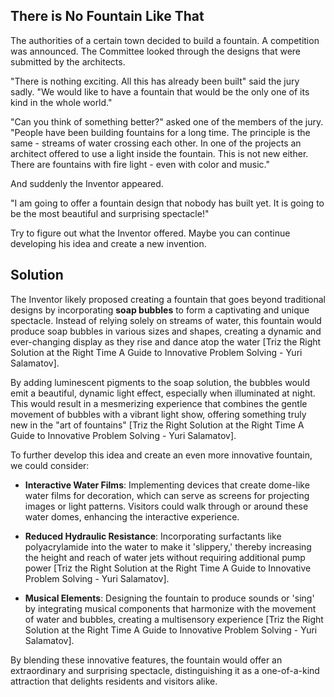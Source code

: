 ## There is No Fountain Like That

The authorities of a certain town decided to build a fountain. A competition was announced. The Committee looked through the designs that were submitted by the architects.

"There is nothing exciting. All this has already been built" said the jury sadly. "We would like to have a fountain that would be the only one of its kind in the whole world."

"Can you think of something better?" asked one of the members of the jury. "People have been building fountains for a long time. The principle is the same - streams of water crossing each other. In one of the projects an architect offered to use a light inside the fountain. This is not new either. There are fountains with fire light - even with color and music."

And suddenly the Inventor appeared.

"I am going to offer a fountain design that nobody has built yet. It is going to be the most beautiful and surprising spectacle!"

Try to figure out what the Inventor offered. Maybe you can continue developing his idea and create a new invention.

## Solution

The Inventor likely proposed creating a fountain that goes beyond traditional designs by incorporating **soap bubbles** to form a captivating and unique spectacle. Instead of relying solely on streams of water, this fountain would produce soap bubbles in various sizes and shapes, creating a dynamic and ever-changing display as they rise and dance atop the water [Triz the Right Solution at the Right Time A Guide to Innovative Problem Solving - Yuri Salamatov].

By adding luminescent pigments to the soap solution, the bubbles would emit a beautiful, dynamic light effect, especially when illuminated at night. This would result in a mesmerizing experience that combines the gentle movement of bubbles with a vibrant light show, offering something truly new in the "art of fountains" [Triz the Right Solution at the Right Time A Guide to Innovative Problem Solving - Yuri Salamatov].

To further develop this idea and create an even more innovative fountain, we could consider:

- **Interactive Water Films**: Implementing devices that create dome-like water films for decoration, which can serve as screens for projecting images or light patterns. Visitors could walk through or around these water domes, enhancing the interactive experience.

- **Reduced Hydraulic Resistance**: Incorporating surfactants like polyacrylamide into the water to make it 'slippery,' thereby increasing the height and reach of water jets without requiring additional pump power [Triz the Right Solution at the Right Time A Guide to Innovative Problem Solving - Yuri Salamatov].

- **Musical Elements**: Designing the fountain to produce sounds or 'sing' by integrating musical components that harmonize with the movement of water and bubbles, creating a multisensory experience [Triz the Right Solution at the Right Time A Guide to Innovative Problem Solving - Yuri Salamatov].

By blending these innovative features, the fountain would offer an extraordinary and surprising spectacle, distinguishing it as a one-of-a-kind attraction that delights residents and visitors alike.
